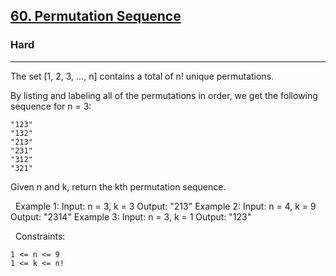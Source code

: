 <h2><a href="https://leetcode.com/problems/permutation-sequence/">60. Permutation Sequence</a></h2><h3>Hard</h3><hr>The set [1, 2, 3, ..., n] contains a total of n! unique permutations.

By listing and labeling all of the permutations in order, we get the following sequence for n = 3:


	"123"
	"132"
	"213"
	"231"
	"312"
	"321"


Given n and k, return the kth permutation sequence.

 
Example 1:
Input: n = 3, k = 3
Output: "213"
Example 2:
Input: n = 4, k = 9
Output: "2314"
Example 3:
Input: n = 3, k = 1
Output: "123"

 
Constraints:


	1 <= n <= 9
	1 <= k <= n!

